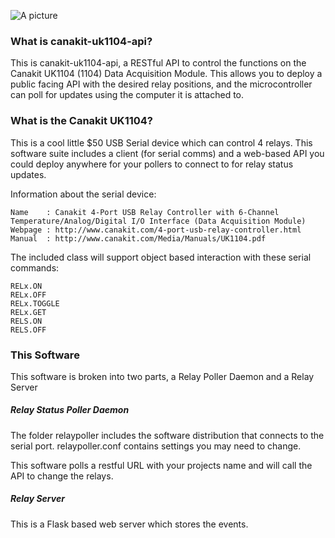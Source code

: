 ![A picture](http://www.canakit.com/media/catalog/product/cache/2/image/300x/5e06319eda06f020e43594a9c230972d/R/1/R1104.jpg)
### What is canakit-uk1104-api?
This is canakit-uk1104-api, a RESTful API to control the functions on the Canakit UK1104 (1104) Data Acquisition Module.
This allows you to deploy a public facing API with the desired relay positions, and the microcontroller can poll for updates
using the computer it is attached to.

### What is the Canakit UK1104?
This is a cool little $50  USB Serial device which can control 4 relays. This software suite includes a client (for serial comms)
and a web-based API you could deploy anywhere for your pollers to connect to for relay status updates.

Information about the serial device:

	Name	: Canakit 4-Port USB Relay Controller with 6-Channel Temperature/Analog/Digital I/O Interface (Data Acquisition Module)
	Webpage	: http://www.canakit.com/4-port-usb-relay-controller.html
	Manual	: http://www.canakit.com/Media/Manuals/UK1104.pdf

The included class will support object based interaction with these serial commands:

	RELx.ON
	RELx.OFF
	RELx.TOGGLE
	RELx.GET
	RELS.ON
	RELS.OFF

### This Software
This software is broken into two parts, a Relay Poller Daemon and a Relay Server
##### Relay Status Poller Daemon
The folder relaypoller includes the software distribution that connects to the serial port. relaypoller.conf contains settings you may need to change.

This software polls a restful URL with your projects name and will call the API to change the relays.
##### Relay Server
This is a Flask based web server which stores the events.
